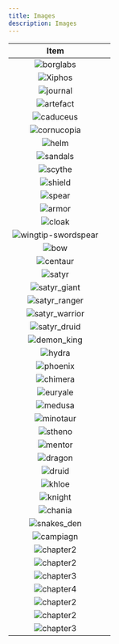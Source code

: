 ```yaml
---
title: Images
description: Images
---
```


|                              Item                              |     |
| :------------------------------------------------------------: | :-- |
|                 ![borglabs](/img/labslogo.svg)                 |     |
|             ![Xiphos](/img/khloe/items/xiphos.png)             |     |
|            ![journal](/img/khloe/items/journal.png)            |     |
|           ![artefact](/img/khloe/items/artefact.png)           |     |
|           ![caduceus](/img/khloe/items/caduceus.png)           |     |
|         ![cornucopia](/img/khloe/items/cornucopia.png)         |     |
|               ![helm](/img/khloe/items/helm.png)               |     |
|            ![sandals](/img/khloe/items/sandals.png)            |     |
|             ![scythe](/img/khloe/items/scythe.png)             |     |
|             ![shield](/img/khloe/items/shield.png)             |     |
|              ![spear](/img/khloe/items/spear.png)              |     |
|             ![armor](/img/khloe/items/armour.png)              |     |
|              ![cloak](/img/khloe/items/cloak.png)              |     |
| ![wingtip-swordspear](/img/khloe/items/wingtip-swordspear.png) |     |
|                ![bow](/img/khloe/items/bow.png)                |     |
|        ![centaur](/img/khloe/characters/centaur_x.png)         |     |
|           ![satyr](/img/khloe/characters/satyr.png)            |     |
|    ![satyr_giant](/img/khloe/characters/satyr_giant_x.png)     |     |
|   ![satyr_ranger](/img/khloe/characters/satyr_ranger_x.png)    |     |
|   ![satyr_warrior](/img/khloe/characters/satyr_warrior.png)    |     |
|     ![satyr_druid](/img/khloe/characters/satyr_druid.png)      |     |
|      ![demon_king](/img/khloe/characters/demon_king.png)       |     |
|           ![hydra](/img/khloe/characters/hydra.png)            |     |
|         ![phoenix](//img/khloe/characters/phoenix.png)         |     |
|         ![chimera](//img/khloe/characters/chimera.png)         |     |
|         ![euryale](//img/khloe/characters/euryale.png)         |     |
|          ![medusa](//img/khloe/characters/medusa.png)          |     |
|        ![minotaur](//img/khloe/characters/minotaur.png)        |     |
|          ![stheno](//img/khloe/characters/stheno.png)          |     |
|          ![mentor](//img/khloe/characters/mentor.png)          |     |
|          ![dragon](//img/khloe/characters/dragon.png)          |     |
|           ![druid](//img/khloe/characters/druid.png)           |     |
|           ![khloe](//img/khloe/characters/khloe.png)           |     |
|          ![knight](//img/khloe/characters/knight.png)          |     |
|             ![chania](/img/khloe/maps/chania.jpg)              |     |
|         ![snakes_den](/img/khloe/maps/snakes_den.jpg)          |     |
|          ![campiagn](/img/khloe/covers/campaign.png)           |     |
|       ![chapter2](/img/khloe/covers/chapter1banner.png)        |     |
|       ![chapter2](/img/khloe/covers/chapter2banner.png)        |     |
|       ![chapter3](/img/khloe/covers/chapter3banner.png)        |     |
|       ![chapter4](/img/khloe/covers/chapter4banner.png)        |     |
|        ![chapter2](/img/khloe/covers/alternative1.png)         |     |
|        ![chapter2](/img/khloe/covers/alternative2.png)         |     |
|        ![chapter3](/img/khloe/covers/alternative3.png)         |     |
